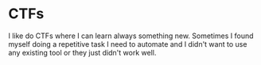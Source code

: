 # CTFs
I like do CTFs where I can learn always something new. Sometimes I found myself doing a repetitive task I need to automate and I didn't want to use any existing tool or they just didn't work well.
